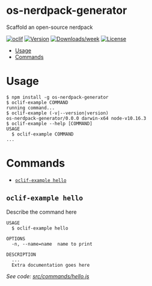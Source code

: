 os-nerdpack-generator
=====================

Scaffold an open-source nerdpack

[![oclif](https://img.shields.io/badge/cli-oclif-brightgreen.svg)](https://oclif.io)
[![Version](https://img.shields.io/npm/v/os-nerdpack-generator.svg)](https://npmjs.org/package/os-nerdpack-generator)
[![Downloads/week](https://img.shields.io/npm/dw/os-nerdpack-generator.svg)](https://npmjs.org/package/os-nerdpack-generator)
[![License](https://img.shields.io/npm/l/os-nerdpack-generator.svg)](https://github.com/newrelic/oss-cli/blob/master/package.json)

<!-- toc -->
* [Usage](#usage)
* [Commands](#commands)
<!-- tocstop -->
# Usage
<!-- usage -->
```sh-session
$ npm install -g os-nerdpack-generator
$ oclif-example COMMAND
running command...
$ oclif-example (-v|--version|version)
os-nerdpack-generator/0.0.0 darwin-x64 node-v10.16.3
$ oclif-example --help [COMMAND]
USAGE
  $ oclif-example COMMAND
...
```
<!-- usagestop -->
# Commands
<!-- commands -->
* [`oclif-example hello`](#oclif-example-hello)

## `oclif-example hello`

Describe the command here

```
USAGE
  $ oclif-example hello

OPTIONS
  -n, --name=name  name to print

DESCRIPTION
  ...
  Extra documentation goes here
```

_See code: [src/commands/hello.js](https://github.com/newrelic/oss-cli/blob/v0.0.0/src/commands/hello.js)_
<!-- commandsstop -->
